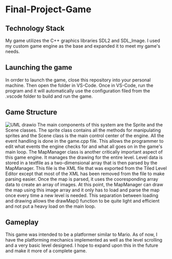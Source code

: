 # Final-Project-Game

## Technology Stack
My game utilizes the C++ graphics libraries SDL2 and SDL_Image. I used my custom game engine as the base and expanded it to meet my game's needs.  

## Launching the game
In orrder to launch the game, close this repository into your personal machine. Then open the folder in VS-Code. Once in VS-Code, run the program and it will automatically use the configuration filed from the .vscode folder to build and run the game.

## Game Structure
![UML drawio](https://user-images.githubusercontent.com/107002749/207442877-0d26def3-8400-4c55-b436-0438720ba0da.png)
The main components of this system are the Sprite and the Scene classes. The sprite class contains all the methods for manipulating sprites and the Scene class is the main control center of the engine. All the event handling is done in the game.cpp file. This allows the programmer to edit what events the engine checks for and what all goes on in the game's main loop. The MapManager class is another critically important aspect of this game engine. It manages the drawing for the entire level. Level data is stored in a textfile as a two-dimensional array that is then parsed by the MapManager. This file is the XML file that was exported from the Tiled Level Editor except that most of the XML has been removed from the file to make parsing easier. Once the map is parsed, it uses the cooresponding array data to create an array of images. At this point, the MapManager can draw the map using this image array and it only has to load and parse the map once every time a new level is needed. This separation between loading and drawing allows the drawMap() function to be quite light and efficient and not put a heavy load on the main loop.

## Gameplay
This game was intended to be a platformer similar to Mario. As of now, I have the platforming mechanics implemented as well as the level scrolling and a very basic level designed. I hope to expand upon this in the future and make it more of a complete game. 
